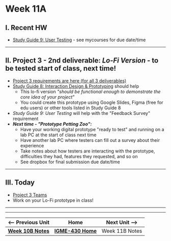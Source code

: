 # Week 11A

## I. Recent HW
- [Study Guide 9: User Testing](../documents/study-guide-9.md) - see mycourses for due date/time

---

## II. Project 3 - 2nd deliverable: *Lo-Fi Version* - to be tested start of class, next time!
- [Project 3 requirements are here (for all 3 deliverables)](../documents/p3-interactive-prototype.md)
- [Study Guide 8: Interaction Design & Prototyping](https://docs.google.com/document/d/1gRDgkQNEEACPyXCWzBotQ03IAfYR41UmgKcGhz1I4wo/edit?tab=t.0#heading=h.yhu4oq3rbp7z) should help
  - This lo-fi version *"should be functional enough to demonstrate the core idea of your project"*
  - You could create this prototype using Google Slides, Figma (free for edu users) or other tools listed in Study Guide 8
- *Study Guide 9: User Testing* will help with the "Feedback Survey" requirement
- ***Next time - "Prototype Petting Zoo":***
  - Have your working digital prototype "ready to test" and running on a lab PC at the start of class next time
  - Have another lab PC where testers can fill out a survey about their experience
  - Take notes about how testers are interacting with the prototype, difficulties they had, features they requested, and so on
  - See dropbox for final submission due date/time

---

## III. Today
- [Project 3 Teams](../documents/p3-teams.md)
- Work on your Lo-Fi prototype in class!

---
---

| <-- Previous Unit | Home | Next Unit -->
| --- | --- | --- 
|  [**Week 10B Notes**](10B.md)  |  [**IGME-430 Home**](../) | Week 11B Notes
